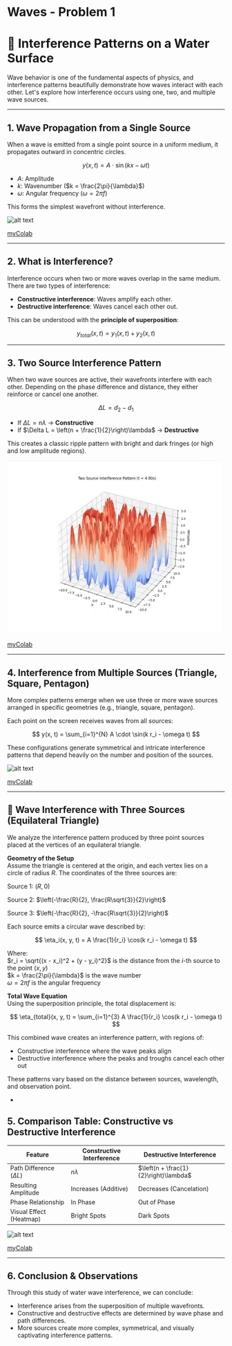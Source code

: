 # Waves - Problem 1

# 🌊 Interference Patterns on a Water Surface

Wave behavior is one of the fundamental aspects of physics, and interference patterns beautifully demonstrate how waves interact with each other. Let's explore how interference occurs using one, two, and multiple wave sources.

---

## 1. Wave Propagation from a Single Source

When a wave is emitted from a single point source in a uniform medium, it propagates outward in concentric circles.

$$
y(x, t) = A \cdot \sin(kx - \omega t)
$$

- $A$: Amplitude  
- $k$: Wavenumber ($k = \frac{2\pi}{\lambda}$)  
- $\omega$: Angular frequency ($\omega = 2\pi f$)

This forms the simplest wavefront without interference.

![alt text](ezgif-5360948d30991e.gif)

[myColab](https://colab.research.google.com/drive/1WQxmiMLIsL2ufN6T2BxyM0rU3LA6xP32#scrollTo=V_G9iZluLVFB)

---

## 2. What is Interference?

Interference occurs when two or more waves overlap in the same medium. There are two types of interference:

- **Constructive interference**: Waves amplify each other.  
- **Destructive interference**: Waves cancel each other out.

This can be understood with the **principle of superposition**:

$$
y_{total}(x, t) = y_1(x, t) + y_2(x, t)
$$

---

## 3. Two Source Interference Pattern

When two wave sources are active, their wavefronts interfere with each other. Depending on the phase difference and distance, they either reinforce or cancel one another.

$$
\Delta L = d_2 - d_1
$$

- If $\Delta L = n \lambda$ → **Constructive**  
- If $\Delta L = \left(n + \frac{1}{2}\right)\lambda$ → **Destructive**

This creates a classic ripple pattern with bright and dark fringes (or high and low amplitude regions).

![alt text](ezgif-6ed769d7d85a55.gif)

[myColab](https://colab.research.google.com/drive/1W9fYy5XyZolfC1KMuiw90_HwIuNlDRac#scrollTo=GyWgzMgCU1yH)

---

## 4. Interference from Multiple Sources (Triangle, Square, Pentagon)

More complex patterns emerge when we use three or more wave sources arranged in specific geometries (e.g., triangle, square, pentagon).

Each point on the screen receives waves from all sources:

$$
y(x, t) = \sum_{i=1}^{N} A \cdot \sin(k r_i - \omega t)
$$

These configurations generate symmetrical and intricate interference patterns that depend heavily on the number and position of the sources.

![alt text](ezgif-54181be6e59c12.gif)

[myColab](https://colab.research.google.com/drive/1Xa4HqSR1vmmIT5wM9vWm2PsDV65MQEcB)

---

## 🔺 Wave Interference with Three Sources (Equilateral Triangle)  
We analyze the interference pattern produced by three point sources placed at the vertices of an equilateral triangle.

**Geometry of the Setup**  
Assume the triangle is centered at the origin, and each vertex lies on a circle of radius $R$. The coordinates of the three sources are:

Source 1: $(R, 0)$

Source 2: $\left(-\frac{R}{2}, \frac{R\sqrt{3}}{2}\right)$

Source 3: $\left(-\frac{R}{2}, -\frac{R\sqrt{3}}{2}\right)$

Each source emits a circular wave described by:

$$
\eta_i(x, y, t) = A \frac{1}{r_i} \cos(k r_i - \omega t)
$$

Where:  
$r_i = \sqrt{(x - x_i)^2 + (y - y_i)^2}$ is the distance from the $i$-th source to the point $(x, y)$  
$k = \frac{2\pi}{\lambda}$ is the wave number  
$\omega = 2\pi f$ is the angular frequency  

**Total Wave Equation**  
Using the superposition principle, the total displacement is:

$$
\eta_{total}(x, y, t) = \sum_{i=1}^{3} A \frac{1}{r_i} \cos(k r_i - \omega t)
$$

This combined wave creates an interference pattern, with regions of:  
- Constructive interference where the wave peaks align  
- Destructive interference where the peaks and troughs cancel each other out  

These patterns vary based on the distance between sources, wavelength, and observation point.

-

## 5. Comparison Table: Constructive vs Destructive Interference

| Feature                 | Constructive Interference          | Destructive Interference          |
|-------------------------|------------------------------------|------------------------------------|
| Path Difference ($\Delta L$) | $n \lambda$                     | $\left(n + \frac{1}{2}\right)\lambda$ |
| Resulting Amplitude     | Increases (Additive)               | Decreases (Cancelation)           |
| Phase Relationship      | In Phase                           | Out of Phase                      |
| Visual Effect (Heatmap) | Bright Spots                       | Dark Spots                         |

![alt text](ezgif-5c3cbcfb7dc652.gif)

[myColab](https://colab.research.google.com/drive/1vyBFlEa-NqcweMD3fCrNBjZhsgLHtjfX)

---

## 6. Conclusion & Observations

Through this study of water wave interference, we can conclude:

- Interference arises from the superposition of multiple wavefronts.
- Constructive and destructive effects are determined by wave phase and path differences.
- More sources create more complex, symmetrical, and visually captivating interference patterns.
